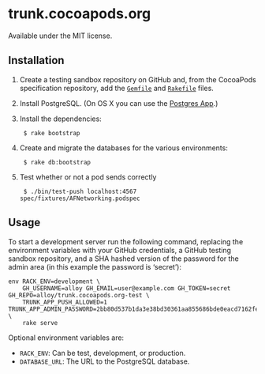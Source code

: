 # trunk.cocoapods.org

Available under the MIT license.

## Installation

1. Create a testing sandbox repository on GitHub and, from the CocoaPods specification repository,
   add the [`Gemfile`](https://raw.github.com/CocoaPods/Specs/master/Gemfile) and
   [`Rakefile`](https://raw.github.com/CocoaPods/Specs/master/Rakefile) files.

2. Install PostgreSQL. (On OS X you can use the [Postgres App](http://postgresapp.com).)

3. Install the dependencies:

        $ rake bootstrap

4. Create and migrate the databases for the various environments:

        $ rake db:bootstrap

5. Test whether or not a pod sends correctly

        $ ./bin/test-push localhost:4567 spec/fixtures/AFNetworking.podspec

## Usage

To start a development server run the following command, replacing the
environment variables with your GitHub credentials, a GitHub testing sandbox
repository, and a SHA hashed version of the password for the admin area (in
this example the password is ‘secret’):

    env RACK_ENV=development \
        GH_USERNAME=alloy GH_EMAIL=user@example.com GH_TOKEN=secret GH_REPO=alloy/trunk.cocoapods.org-test \
        TRUNK_APP_PUSH_ALLOWED=1 TRUNK_APP_ADMIN_PASSWORD=2bb80d537b1da3e38bd30361aa855686bde0eacd7162fef6a25fe97bf527a25b \
        rake serve

Optional environment variables are:

* `RACK_ENV`: Can be test, development, or production.
* `DATABASE_URL`: The URL to the PostgreSQL database.
